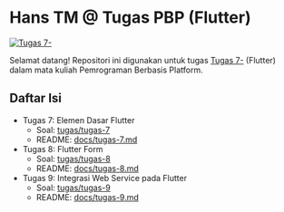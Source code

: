 # Hans TM @ Tugas PBP (Flutter)

[![Tugas 7-](https://img.shields.io/badge/assignment-Tugas%207-blue)](https://pbp-fasilkom-ui.github.io/ganjil-2023/assignments/tugas/tugas-7)

Selamat datang! Repositori ini digunakan untuk tugas [Tugas 7-](https://pbp-fasilkom-ui.github.io/ganjil-2023/assignments/tugas/tugas-7) (Flutter) dalam mata kuliah Pemrograman Berbasis Platform. 

## Daftar Isi

- Tugas 7: Elemen Dasar Flutter
  - Soal: [tugas/tugas-7](https://pbp-fasilkom-ui.github.io/ganjil-2023/assignments/tugas/tugas-7)
  - README: [docs/tugas-7.md](docs/tugas-7.md)
- Tugas 8: Flutter Form
  - Soal: [tugas/tugas-8](https://pbp-fasilkom-ui.github.io/ganjil-2023/assignments/tugas/tugas-8)
  - README: [docs/tugas-8.md](docs/tugas-8.md)
- Tugas 9: Integrasi Web Service pada Flutter
  - Soal: [tugas/tugas-9](https://pbp-fasilkom-ui.github.io/ganjil-2023/assignments/tugas/tugas-9)
  - README: [docs/tugas-9.md](docs/tugas-9.md)
